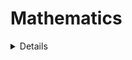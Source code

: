 # Mathematics

<details>
  
  - Main contributions to Mathlib
    - Topologies on a Preorder
      - [Lower and Upper Topology](https://github.com/leanprover-community/mathlib4/blob/master/Mathlib/Topology/Order/LowerUpperTopology.lean)
      - [Scott Topology](https://github.com/leanprover-community/mathlib4/blob/master/Mathlib/Topology/Order/ScottTopology.lean)
      - [Lawson Topology](https://github.com/leanprover-community/mathlib4/blob/master/Mathlib/Topology/Order/LawsonTopology.lean)
      - [Hull-Kernel Topology](https://github.com/leanprover-community/mathlib4/blob/master/Mathlib/Topology/Order/HullKernel.lean)
    - Functional Analysis
      - [L-summands](https://github.com/leanprover-community/mathlib4/blob/master/Mathlib/Analysis/NormedSpace/MStructure.lean)
      - [Bipolar Theorem](https://github.com/leanprover-community/mathlib4/pull/26345)
    - Algebra
      - [Jordan Algebras](https://github.com/leanprover-community/mathlib4/blob/master/Mathlib/Algebra/Jordan/Basic.lean)
      - [Special Jordan Algebras](https://github.com/leanprover-community/mathlib4/blob/master/Mathlib/Algebra/Symmetrized.lean)
      
</details>

<!--
**mans0954/mans0954** is a ✨ _special_ ✨ repository because its `README.md` (this file) appears on your GitHub profile.

Here are some ideas to get you started:

- 🔭 I’m currently working on ...
- 🌱 I’m currently learning ...
- 👯 I’m looking to collaborate on ...
- 🤔 I’m looking for help with ...
- 💬 Ask me about ...
- 📫 How to reach me: ...
- 😄 Pronouns: ...
- ⚡ Fun fact: ...
-->
